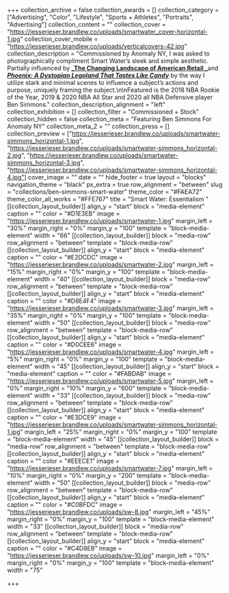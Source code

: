 +++
collection_archive = false
collection_awards = []
collection_category = ["Advertising", "Color", "Lifestyle", "Sports + Athletes", "Portraits", "Advertising"]
collection_content = ""
collection_cover = "https://jesserieser.brandlew.co/uploads/smartwater_cover-horizontal-1.jpg"
collection_cover_mobile = "https://jesserieser.brandlew.co/uploads/verticalcovers-42.jpg"
collection_description = "Commissioned by Anomaly NY, I was asked to photographically compliment Smart Water’s sleek and simple aesthetic. Partially influenced by [**_The Changing Landscape of American Retail _**](https://jesserieser.com/projects/changing-landscape-american-retail/)and [**_Phoenix: A Dystopian Legoland That Tastes Like Candy_**](https://jesserieser.com/projects/phoenix) by the way I utilize stark and minimal scenes to influence a subject’s actions and purpose, uniquely framing the subject.\n\nFeatured is the 2018 NBA Rookie of the Year, 2019 & 2020 NBA All Star and 2020 all NBA Defensive player Ben Simmons."
collection_description_alignment = "left"
collection_exhibition = []
collection_filter = "Commissioned + Stock"
collection_hidden = false
collection_meta = "Featuring Ben Simmons For Anomaly NY"
collection_meta_2 = ""
collection_press = []
collection_preview = ["https://jesserieser.brandlew.co/uploads/smartwater-simmons_horizontal-1.jpg", "https://jesserieser.brandlew.co/uploads/smartwater-simmons_horizontal-2.jpg", "https://jesserieser.brandlew.co/uploads/smartwater-simmons_horizontal-3.jpg", "https://jesserieser.brandlew.co/uploads/smartwater-simmons_horizontal-4.jpg"]
cover_image = ""
date = ""
hide_footer = true
layout = "blocks"
navigation_theme = "black"
px_extra = true
row_alignment = "between"
slug = "collections/ben-simmons-smart-water"
theme_color = "#FAEA72"
theme_color_all_works = "#FFE767"
title = "Smart Water: Essentialism "
[[collection_layout_builder]]
align_y = "start"
block = "media-element"
caption = ""
color = "#D1E3EB"
image = "https://jesserieser.brandlew.co/uploads/smartwater-1.jpg"
margin_left = "30%"
margin_right = "0%"
margin_y = "100"
template = "block-media-element"
width = "66"
[[collection_layout_builder]]
block = "media-row"
row_alignment = "between"
template = "block-media-row"
[[collection_layout_builder]]
align_y = "start"
block = "media-element"
caption = ""
color = "#E2DCDC"
image = "https://jesserieser.brandlew.co/uploads/smartwater-2.jpg"
margin_left = "15%"
margin_right = "0%"
margin_y = "100"
template = "block-media-element"
width = "40"
[[collection_layout_builder]]
block = "media-row"
row_alignment = "between"
template = "block-media-row"
[[collection_layout_builder]]
align_y = "start"
block = "media-element"
caption = ""
color = "#D8E4F4"
image = "https://jesserieser.brandlew.co/uploads/smartwater-3.jpg"
margin_left = "35%"
margin_right = "0%"
margin_y = "100"
template = "block-media-element"
width = "50"
[[collection_layout_builder]]
block = "media-row"
row_alignment = "between"
template = "block-media-row"
[[collection_layout_builder]]
align_y = "start"
block = "media-element"
caption = ""
color = "#D0CEE6"
image = "https://jesserieser.brandlew.co/uploads/smartwater-4.jpg"
margin_left = "5%"
margin_right = "0%"
margin_y = "100"
template = "block-media-element"
width = "45"
[[collection_layout_builder]]
align_y = "start"
block = "media-element"
caption = ""
color = "#FABDAB"
image = "https://jesserieser.brandlew.co/uploads/smartwater-5.jpg"
margin_left = "0%"
margin_right = "10%"
margin_y = "600"
template = "block-media-element"
width = "33"
[[collection_layout_builder]]
block = "media-row"
row_alignment = "between"
template = "block-media-row"
[[collection_layout_builder]]
align_y = "start"
block = "media-element"
caption = ""
color = "#E3DCE9"
image = "https://jesserieser.brandlew.co/uploads/smartwater-simmons_horizontal-1.jpg"
margin_left = "25%"
margin_right = "0%"
margin_y = "100"
template = "block-media-element"
width = "45"
[[collection_layout_builder]]
block = "media-row"
row_alignment = "between"
template = "block-media-row"
[[collection_layout_builder]]
align_y = "start"
block = "media-element"
caption = ""
color = "#EEECE1"
image = "https://jesserieser.brandlew.co/uploads/smartwater-7.jpg"
margin_left = "10%"
margin_right = "0%"
margin_y = "200"
template = "block-media-element"
width = "50"
[[collection_layout_builder]]
block = "media-row"
row_alignment = "between"
template = "block-media-row"
[[collection_layout_builder]]
align_y = "start"
block = "media-element"
caption = ""
color = "#C0BFDC"
image = "https://jesserieser.brandlew.co/uploads/sw-8.jpg"
margin_left = "45%"
margin_right = "0%"
margin_y = "100"
template = "block-media-element"
width = "33"
[[collection_layout_builder]]
block = "media-row"
row_alignment = "between"
template = "block-media-row"
[[collection_layout_builder]]
align_y = "start"
block = "media-element"
caption = ""
color = "#C4D8EB"
image = "https://jesserieser.brandlew.co/uploads/sw-10.jpg"
margin_left = "0%"
margin_right = "0%"
margin_y = "100"
template = "block-media-element"
width = "75"

+++
